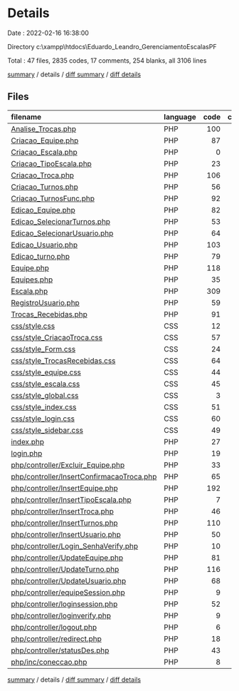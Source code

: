 # Details

Date : 2022-02-16 16:38:00

Directory c:\xampp\htdocs\Eduardo_Leandro_GerenciamentoEscalasPF

Total : 47 files,  2835 codes, 17 comments, 254 blanks, all 3106 lines

[summary](results.md) / details / [diff summary](diff.md) / [diff details](diff-details.md)

## Files
| filename | language | code | comment | blank | total |
| :--- | :--- | ---: | ---: | ---: | ---: |
| [Analise_Trocas.php](/Analise_Trocas.php) | PHP | 100 | 0 | 4 | 104 |
| [Criacao_Equipe.php](/Criacao_Equipe.php) | PHP | 87 | 0 | 5 | 92 |
| [Criacao_Escala.php](/Criacao_Escala.php) | PHP | 0 | 0 | 1 | 1 |
| [Criacao_TipoEscala.php](/Criacao_TipoEscala.php) | PHP | 23 | 0 | 4 | 27 |
| [Criacao_Troca.php](/Criacao_Troca.php) | PHP | 106 | 0 | 4 | 110 |
| [Criacao_Turnos.php](/Criacao_Turnos.php) | PHP | 56 | 0 | 0 | 56 |
| [Criacao_TurnosFunc.php](/Criacao_TurnosFunc.php) | PHP | 92 | 0 | 8 | 100 |
| [Edicao_Equipe.php](/Edicao_Equipe.php) | PHP | 82 | 0 | 18 | 100 |
| [Edicao_SelecionarTurnos.php](/Edicao_SelecionarTurnos.php) | PHP | 53 | 0 | 1 | 54 |
| [Edicao_SelecionarUsuario.php](/Edicao_SelecionarUsuario.php) | PHP | 64 | 1 | 7 | 72 |
| [Edicao_Usuario.php](/Edicao_Usuario.php) | PHP | 103 | 0 | 9 | 112 |
| [Edicao_turno.php](/Edicao_turno.php) | PHP | 79 | 0 | 3 | 82 |
| [Equipe.php](/Equipe.php) | PHP | 118 | 0 | 14 | 132 |
| [Equipes.php](/Equipes.php) | PHP | 35 | 0 | 4 | 39 |
| [Escala.php](/Escala.php) | PHP | 309 | 0 | 16 | 325 |
| [RegistroUsuario.php](/RegistroUsuario.php) | PHP | 59 | 0 | 9 | 68 |
| [Trocas_Recebidas.php](/Trocas_Recebidas.php) | PHP | 91 | 2 | 3 | 96 |
| [css/style.css](/css/style.css) | CSS | 12 | 0 | 0 | 12 |
| [css/style_CriacaoTroca.css](/css/style_CriacaoTroca.css) | CSS | 57 | 0 | 1 | 58 |
| [css/style_Form.css](/css/style_Form.css) | CSS | 24 | 0 | 0 | 24 |
| [css/style_TrocasRecebidas.css](/css/style_TrocasRecebidas.css) | CSS | 64 | 0 | 3 | 67 |
| [css/style_equipe.css](/css/style_equipe.css) | CSS | 44 | 0 | 2 | 46 |
| [css/style_escala.css](/css/style_escala.css) | CSS | 45 | 0 | 5 | 50 |
| [css/style_global.css](/css/style_global.css) | CSS | 3 | 0 | 0 | 3 |
| [css/style_index.css](/css/style_index.css) | CSS | 51 | 0 | 1 | 52 |
| [css/style_login.css](/css/style_login.css) | CSS | 60 | 0 | 6 | 66 |
| [css/style_sidebar.css](/css/style_sidebar.css) | CSS | 49 | 0 | 8 | 57 |
| [index.php](/index.php) | PHP | 27 | 0 | 4 | 31 |
| [login.php](/login.php) | PHP | 19 | 0 | 0 | 19 |
| [php/controller/Excluir_Equipe.php](/php/controller/Excluir_Equipe.php) | PHP | 33 | 0 | 2 | 35 |
| [php/controller/InsertConfirmacaoTroca.php](/php/controller/InsertConfirmacaoTroca.php) | PHP | 65 | 0 | 13 | 78 |
| [php/controller/InsertEquipe.php](/php/controller/InsertEquipe.php) | PHP | 192 | 0 | 11 | 203 |
| [php/controller/InsertTipoEscala.php](/php/controller/InsertTipoEscala.php) | PHP | 7 | 0 | 3 | 10 |
| [php/controller/InsertTroca.php](/php/controller/InsertTroca.php) | PHP | 46 | 0 | 11 | 57 |
| [php/controller/InsertTurnos.php](/php/controller/InsertTurnos.php) | PHP | 110 | 0 | 12 | 122 |
| [php/controller/InsertUsuario.php](/php/controller/InsertUsuario.php) | PHP | 50 | 0 | 15 | 65 |
| [php/controller/Login_SenhaVerify.php](/php/controller/Login_SenhaVerify.php) | PHP | 10 | 0 | 2 | 12 |
| [php/controller/UpdateEquipe.php](/php/controller/UpdateEquipe.php) | PHP | 81 | 0 | 8 | 89 |
| [php/controller/UpdateTurno.php](/php/controller/UpdateTurno.php) | PHP | 116 | 0 | 7 | 123 |
| [php/controller/UpdateUsuario.php](/php/controller/UpdateUsuario.php) | PHP | 68 | 0 | 8 | 76 |
| [php/controller/equipeSession.php](/php/controller/equipeSession.php) | PHP | 9 | 0 | 2 | 11 |
| [php/controller/loginsession.php](/php/controller/loginsession.php) | PHP | 52 | 10 | 8 | 70 |
| [php/controller/loginverify.php](/php/controller/loginverify.php) | PHP | 9 | 3 | 1 | 13 |
| [php/controller/logout.php](/php/controller/logout.php) | PHP | 6 | 1 | 1 | 8 |
| [php/controller/redirect.php](/php/controller/redirect.php) | PHP | 18 | 0 | 4 | 22 |
| [php/controller/statusDes.php](/php/controller/statusDes.php) | PHP | 43 | 0 | 3 | 46 |
| [php/inc/coneccao.php](/php/inc/coneccao.php) | PHP | 8 | 0 | 3 | 11 |

[summary](results.md) / details / [diff summary](diff.md) / [diff details](diff-details.md)